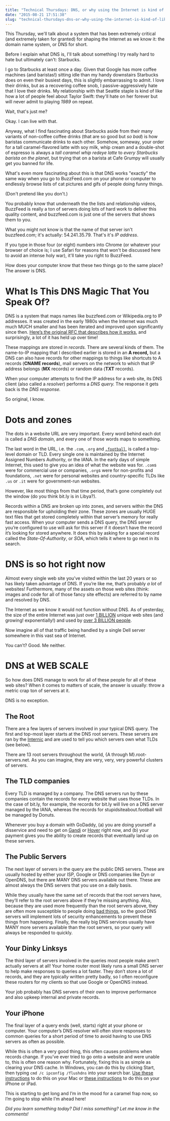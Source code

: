 ```yaml
---
title: "Technical Thursdays: DNS, or why using the Internet is kind of like going to Starbucks"
date: "2015-08-21 17:51:38"
slug: "technical-thursdays-dns-or-why-using-the-internet-is-kind-of-like-going-to-starbucks"
---
```


This Thursday, we'll talk about a system that has been extremely critical (and extremely taken for granted) for shaping the Internet as we know it: the domain name system, or DNS for short.

Before I explain what DNS is, I'll talk about something I try really hard to hate but ultimately can't: Starbucks.

I go to Starbucks at least once a day. Given that Google has more coffee machines (and baristas!) sitting idle than my handy downstairs Starbucks does on even their busiest days, this is slightly embarrassing to admit. I love their drinks, but as a recovering coffee snob, I passive-aggressively hate that I love their drinks. My relationship with that Seattle staple is kind of like how a lot of people feel about Taylor Swift: they'll hate on her forever but will never admit to playing *1989* on repeat.

Wait, that's just me?

Okay. I can live with that.

Anyway, what I find fascinating about Starbucks aside from their many variants of non-coffee coffee drinks (that are so good but *so bad*) is how baristas communicate drinks to each other. Somehow, someway, your order for a tall caramel-flavored latte with soy milk, whip cream and a double-shot of espresso is always a *tall caramel whip redeye latte* to *every Starbucks barista on the planet*, but trying that on a barista at Cafe Grumpy will usually get you banned for life.

What's even more fascinating about this is that DNS works "exactly" the same way when you go to BuzzFeed.com on your phone or computer to endlessly browse lists of cat pictures and gifs of people doing funny things.

(Don't pretend like you don't.)

You probably know that underneath the the lists and relationship videos, BuzzFeed is really a ton of servers doing lots of hard work to deliver this quality content, and buzzfeed.com is just one of the servers that shows them to you.

What you might not know is that the name of that server isn't buzzfeed.com; it's actually: 54.241.35.79. That's it's *IP address*.

If you type in those four (or eight) numbers into Chrome (or whatever your browser of choice is; I use Safari for reasons that won't be discussed here to avoid an intense holy war), it'll take you right to BuzzFeed.

How does your computer know that these two things go to the same place? The answer is DNS.

# What Is This DNS Magic That You Speak Of?

DNS is a system that maps names like buzzfeed.com or Wikipedia.org to IP addresses. It was created in the early 1980s when the Internet was much much MUCH smaller and has been iterated and improved upon significantly since then. [Here’s the original RFC that describes how it works](http:// ""), and surprisingly, a lot of it has held up over time!

These mappings are stored in *records.* There are several kinds of them. The name-to-IP mapping that I described earlier is stored in an **A record,** but a DNS can also have records for other mappings to things like shortcuts to A records (**CNAME records**), mail servers on the network to which that IP address belongs (**MX** records) or random data (**TXT** records).

When your computer attempts to find the IP address for a web site, its DNS client (also called a *resolver*) performs a *DNS query.* The response it gets back is the *DNS response.*

So original, I know.

# Dots and zones

The dots in a website URL are very important. Every word behind each dot is called a *DNS domain*, and every one of those words maps to something.

The last word in the URL, i.e. the <code>.com</code>, <code>.org</code> and [<code>.football</code>](https://en.wikipedia.org/wiki/Donuts_(corporation) ""), is called a top-level domain or TLD. Every single one is maintained by the Internet Assigned Numbers Authority, or the IANA. In the early days of simple Internet, this used to give you an idea of what the website was for. <code>.com</code>s were for commercial use or companies, <code>.org</code>s were for non-profits and foundations, <code>.net</code> were for personal websites and country-specific TLDs like <code>.us</code> or <code>.it</code> were for government-run websites.

However, like most things from that time period, that’s gone completely out the window (do you think bit.ly is in Libya?).

Records within a DNS are broken up into zones, and servers within the DNS are responsible for upholding their zone. These zones are usually HUGE text files that get stored completely within that server’s memory for really fast access. When your computer sends a DNS query, the DNS server you’re configured to use will ask for this server if it doesn’t have the record it’s looking for stored anywhere. It does this by asking for a special record called the *State-Of-Authority*, or *SOA*, which tells it where to go next in its search.

# DNS is so hot right now

Almost every single web site you’ve visited within the last 20 years or so has likely taken advantage of DNS. If you’re like me, that’s probably *a lot* of websites! Furthermore, many of the assets on those web sites (think: images and code for all of those fancy site effects) are referred to by name and resolved by DNS.

The Internet as we know it would not function without DNS. As of yesterday, the size of the entire Internet was just over [1 BILLION](http://www.internetlivestats.com/total-number-of-websites/ "") unique web sites (and growing! exponentially!) and used by [over 3 BILLION people](http://www.internetworldstats.com/stats.htm "").

Now imagine all of that traffic being handled by a single Dell server somewhere in this vast sea of Internet.

You can’t? Good. Me neither.

# DNS at WEB SCALE

So how does DNS manage to work for all of these people for all of these web sites? When it comes to matters of scale, the answer is usually: throw a metric crap ton of servers at it.

DNS is no exception.

## The Root

There are a few layers of servers involved in your typical DNS query. The first and top-most layer starts at the DNS root servers. These servers are ran by the [Internic](http://www.internic.com "") and are used to tell you which servers own what TLDs (see below).

There are 13 root servers throughout the world, {A through M}.root-servers.net. As you can imagine, they are very, very, very powerful clusters of servers.

## The TLD companies

Every TLD is managed by a company. The DNS servers run by these companies contain the records for every website that uses those TLDs. In the case of bit.ly, for example, the records for bit.ly will live on a DNS server managed by the IANA, whereas the records for stupidsiteabout.football will be managed by Donuts.

Whenever you buy a domain with GoDaddy, (a) you are doing yourself a disservice and need to get on [Gandi](http://www.gandi.net "") or [Hover](http://www.hover.co "") right now, and (b) your payment gives you the ability to create records that eventually land up on these servers.

## The Public Servers

The next layer of servers in the query are the public DNS servers. These are usually hosted by either your ISP, Google or DNS companies like Dyn or OpenDNS, but there are MANY DNS servers available out there. These are almost always the DNS servers that you use on a daily basis.

While they usually have the same set of records that the root servers have, they’ll refer to the root servers above if they’re missing anything. Also, because they are used more frequently than the root servers above, they are often more susceptible to people doing [bad things](https://securelist.com/blog/incidents/31628/massive-dns-poisoning-attacks-in-brazil-31/ ""), so the good DNS servers will implement lots of security enhancements to prevent these things from happening. Finally, the really big DNS services usually have MANY more servers available than the root servers, so your query will always be responded to quickly.

## Your Dinky Linksys

The third layer of servers involved in the queries most people make aren’t actually servers at all! Your home router most likely runs a small DNS server to help make responses to queries a lot faster. They don’t store a lot of records, and they are typically written pretty badly, so I often reconfigure these routers for my clients so that use Google or OpenDNS instead.

Your job probably has DNS servers of their own to improve performance and also upkeep internal and private records.

## Your iPhone

The final layer of a query ends (well, starts) right at your phone or computer. Your computer’s DNS resolver will often store responses to common queries for a short period of time to avoid having to use DNS servers as often as possible.

While this is often a very good thing, this often causes problems when records change. If you’ve ever tried to go onto a website and were unable to, this is often one reason why. Fortunately, fixing this is as simple as clearing your DNS cache. In Windows, you can do this by clicking Start, then typing <code>cmd /c ipconfig /flushdns</code> into your search bar. [Use these instructions](https://support.apple.com/en-us/HT202516 "") to do this on your Mac or [these instructions](http://osxdaily.com/2015/03/31/clear-dns-cache-ios/ "") to do this on your iPhone or iPad.

This is starting to get long and I’m in the mood for a caramel frap now, so I’m going to stop while I’m ahead here!

*Did you learn something today? Did I miss something? Let me know in the comments!*
